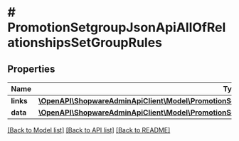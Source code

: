 # # PromotionSetgroupJsonApiAllOfRelationshipsSetGroupRules

## Properties

Name | Type | Description | Notes
------------ | ------------- | ------------- | -------------
**links** | [**\OpenAPI\ShopwareAdminApiClient\Model\PromotionSetgroupJsonApiAllOfRelationshipsSetGroupRulesLinks**](PromotionSetgroupJsonApiAllOfRelationshipsSetGroupRulesLinks.md) |  | [optional]
**data** | [**\OpenAPI\ShopwareAdminApiClient\Model\PromotionSetgroupJsonApiAllOfRelationshipsSetGroupRulesData[]**](PromotionSetgroupJsonApiAllOfRelationshipsSetGroupRulesData.md) |  | [optional]

[[Back to Model list]](../../README.md#models) [[Back to API list]](../../README.md#endpoints) [[Back to README]](../../README.md)
